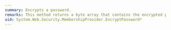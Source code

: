 ```yaml
---
summary: Encrypts a password.
remarks: This method returns a byte array that contains the encrypted password.
uid: System.Web.Security.MembershipProvider.EncryptPassword*
---
```

